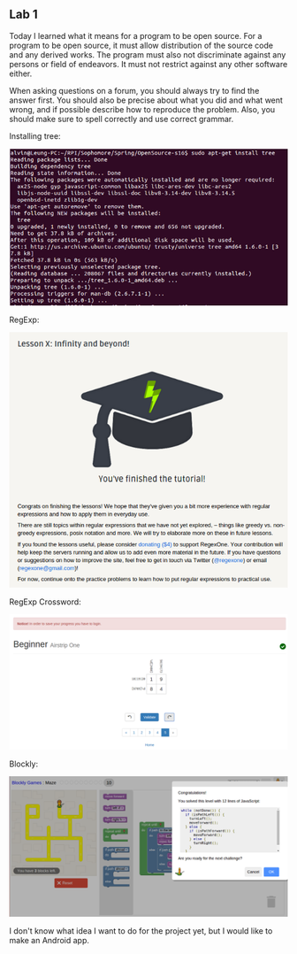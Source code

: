 ## Lab 1

Today I learned what it means for a program to be open source. For a program to be open source, it must allow distribution of the source code and any derived works. The program must also not discriminate against any persons or field of endeavors. It must not restrict against any other software either.

When asking questions on a forum, you should always try to find the answer first. You should also be precise about what you did and what went wrong, and if possible describe how to reproduce the problem. Also, you should make sure to spell correctly and use correct grammar.

Installing tree:

![Tree installation](InstallTree.png)


RegExp:

![RegExp Completed](RegExp.png)

RegExp Crossword:

![RegExp Crossword Completed](RegExpCrossWord.png)

Blockly:

![Blockly Maze](Blockly.png)

I don't know what idea I want to do for the project yet, but I would like to make an Android app.